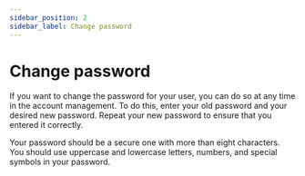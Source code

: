 ```yaml
---
sidebar_position: 2
sidebar_label: Change password
---
```


# Change password

If you want to change the password for your user, you can do so at any time in the account management. To do this, enter your old password and your desired new password. Repeat your new password to ensure that you entered it correctly.

Your password should be a secure one with more than eight characters. You should use uppercase and lowercase letters, numbers, and special symbols in your password.
